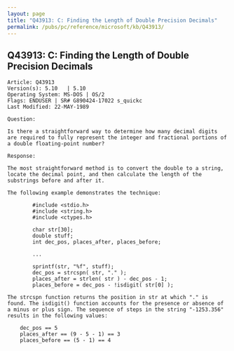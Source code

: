 ```yaml
---
layout: page
title: "Q43913: C: Finding the Length of Double Precision Decimals"
permalink: /pubs/pc/reference/microsoft/kb/Q43913/
---
```


## Q43913: C: Finding the Length of Double Precision Decimals

	Article: Q43913
	Version(s): 5.10   | 5.10
	Operating System: MS-DOS | OS/2
	Flags: ENDUSER | SR# G890424-17022 s_quickc
	Last Modified: 22-MAY-1989
	
	Question:
	
	Is there a straightforward way to determine how many decimal digits
	are required to fully represent the integer and fractional portions of
	a double floating-point number?
	
	Response:
	
	The most straightforward method is to convert the double to a string,
	locate the decimal point, and then calculate the length of the
	substrings before and after it.
	
	The following example demonstrates the technique:
	
	        #include <stdio.h>
	        #include <string.h>
	        #include <ctypes.h>
	
	        char str[30];
	        double stuff;
	        int dec_pos, places_after, places_before;
	
	        ...
	
	        sprintf(str, "%f", stuff);
	        dec_pos = strcspn( str, "." );
	        places_after = strlen( str ) - dec_pos - 1;
	        places_before = dec_pos - !isdigit( str[0] );
	
	The strcspn function returns the position in str at which "." is
	found. The isdigit() function accounts for the presence or absence of
	a minus or plus sign. The sequence of steps in the string "-1253.356"
	results in the following values:
	
	    dec_pos == 5
	    places_after == (9 - 5 - 1) == 3
	    places_before == (5 - 1) == 4
